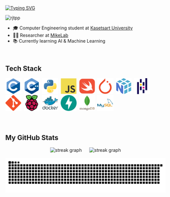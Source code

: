 
<a href="https://git.io/typing-svg">
<picture>
  <source media="(prefers-color-scheme: dark)" srcset="https://readme-typing-svg.herokuapp.com?font=Nunito&weight=600&size=25&pause=2000&color=ffffff&repeat=false&random=true&width=435&lines=Hi+there!+%F0%9F%91%8B+My+name+is+Rajata" />
  <source media="(prefers-color-scheme: light)" srcset="https://readme-typing-svg.herokuapp.com?font=Nunito&weight=600&size=25&pause=2000&color=3D3C46&repeat=false&random=true&width=435&lines=Hi+there!+%F0%9F%91%8B+My+name+is+Rajata" />
  <img src="https://readme-typing-svg.herokuapp.com?font=Nunito&weight=600&size=25&pause=2000&color=3D3C46&repeat=false&random=true&width=435&lines=Hi+%F0%9F%91%8B!+My+name+is+Rajata" alt="Typing SVG" />
</picture>
</a>

<p align="left"> <img src="https://komarev.com/ghpvc/?username=rjtpp&label=Profile%20views&color=0e75b6&style=flat" alt="rjtpp" /> </p>

- 🎓 Computer Engineering student at <a href="https://www.ku.ac.th/en/community-home" target="_blank">Kasetsart University</a>
- 🧑‍💻 Researcher at <a href="https://www.facebook.com/p/Mikelabnet-100027869269142" target="_blank">MikeLab</a>
- 📚 Currently learning AI & Machine Learning

<br clear="both">



<!-- <br clear="both"> -->

## Tech Stack

<div align='left'>
<!--   <h2 style="font-size:700px"> <strong>Language and Tools</strong> </h2> -->
  <img src="https://github.com/devicons/devicon/blob/master/icons/c/c-original.svg" title="C" alt="C" width="50" height="50"/>&nbsp;
  <img src="https://github.com/devicons/devicon/blob/master/icons/cplusplus/cplusplus-original.svg" title="C++" alt="C++" width="50" height="50"/>&nbsp;
  <img src="https://github.com/devicons/devicon/blob/master/icons/python/python-original.svg" title="Python" alt="Python" width="50" height="50"/>&nbsp;
  <img src="https://github.com/devicons/devicon/blob/master/icons/javascript/javascript-original.svg" title="JavaScript" alt="JavaScript" width="50" height="50"/>&nbsp;
  <img src="https://github.com/devicons/devicon/blob/master/icons/swift/swift-original.svg" title="Swift" alt="Swift" width="50" height="50"/>&nbsp;
  <img src="https://github.com/devicons/devicon/blob/master/icons/pytorch/pytorch-original.svg" title="PyTorch" alt="PyTorch" width="50" height="50"/>&nbsp;
  <img src="https://github.com/devicons/devicon/blob/master/icons/numpy/numpy-original.svg" title="Numpy" alt="Numpy" width="50" height="50"/>&nbsp;
  <img src="https://github.com/devicons/devicon/blob/master/icons/pandas/pandas-original.svg" title="Pandas" alt="Pandas" width="50" height="50"/>&nbsp;
  <img src="https://github.com/devicons/devicon/blob/master/icons/git/git-original.svg" title="Git" alt="Git" width="50" height="50" />&nbsp;
  <img src="https://github.com/devicons/devicon/blob/master/icons/raspberrypi/raspberrypi-original.svg" title="Raspberry Pi" alt="Raspberry Pi" width="50" height="50" />&nbsp;
  <img src="https://github.com/devicons/devicon/blob/master/icons/docker/docker-original-wordmark.svg" title="Docker" alt="Docker" width="50" height="50"/>&nbsp;
  <img src="https://github.com/devicons/devicon/blob/master/icons/fastapi/fastapi-original.svg" title="FastAPI" alt="FastAPI" width="50" height="50"/>&nbsp;
  <img src="https://github.com/devicons/devicon/blob/master/icons/mongodb/mongodb-original-wordmark.svg" title="MongoDB" alt="MongoDB" width="50" height="50" />&nbsp;
  <img src="https://github.com/devicons/devicon/blob/master/icons/mysql/mysql-original-wordmark.svg" title="MySQL" alt="MySQL" width="50" height="50" />&nbsp;
<!--   <img src="https://github.com/devicons/devicon/blob/master/icons/firebase/firebase-plain-wordmark.svg" title="Firebase" alt="Firebase" width="50" height="50"/>&nbsp; -->
</div>

###

<!-- 
<div align="left">
  <img src="https://img.shields.io/static/v1?message=Gmail&logo=gmail&label=&color=D14836&logoColor=white&labelColor=&style=for-the-badge" height="35" alt="gmail logo"  />
  <img src="https://img.shields.io/static/v1?message=Discord&logo=discord&label=&color=7289DA&logoColor=white&labelColor=&style=for-the-badge" height="35" alt="discord logo"  />
  <img src="https://img.shields.io/static/v1?message=LinkedIn&logo=linkedin&label=&color=0077B5&logoColor=white&labelColor=&style=for-the-badge" height="35" alt="linkedin logo"  />
</div>
-->


<br clear="both">

## My GitHub Stats

<!-- <div align="center">
 <picture>
  <source media="(prefers-color-scheme: dark)" srcset="https://streak-stats.demolab.com?user=rjtpp&locale=en&mode=daily&theme=dracula&hide_border=false&border_radius=16&order=3" />
  <source media="(prefers-color-scheme: light)" srcset="https://streak-stats.demolab.com?user=rjtpp&locale=en&mode=daily&theme=defalut&hide_border=false&border_radius=16&order=3" />
  <img src="https://streak-stats.demolab.com?user=rjtpp&locale=en&mode=daily&theme=defalut&hide_border=false&border_radius=16&order=3" height="150" alt="streak graph"  />
 </picture>
 <picture>
   <source media="(prefers-color-scheme: dark)" srcset="https://github-readme-stats.vercel.app/api/top-langs?username=rjtpp&locale=en&hide_title=false&layout=compact&card_width=320&border_radius=16&langs_count=5&theme=react&hide_border=false&order=2" />
  <source media="(prefers-color-scheme: light)" srcset="https://github-readme-stats.vercel.app/api/top-langs?username=rjtpp&locale=en&hide_title=false&layout=compact&card_width=320&border_radius=16&langs_count=5&theme=default&hide_border=false&title_color=000000&order=2" />
  <img src="https://github-readme-stats.vercel.app/api/top-langs?username=rjtpp&locale=en&hide_title=false&layout=compact&card_width=320&border_radius=16&langs_count=5&theme=default&hide_border=false&title_color=000000&order=2" height="150" alt="streak graph"  />
 </picture>

 <picture>
  <source media="(prefers-color-scheme: dark)" srcset="https://github-readme-activity-graph.vercel.app/graph?username=RJTPP&radius=16&theme=dracula&area=true&order=3" />
  <source media="(prefers-color-scheme: light)" srcset="https://github-readme-activity-graph.vercel.app/graph?username=RJTPP&radius=16&theme=default&area=true&bg_color=ffffff&color=000000&line=f98a04&area_color=ff8000&hide_border=false&order=3" />
  <img src="https://github-readme-activity-graph.vercel.app/graph?username=RJTPP&radius=16&theme=default&area=true&bg_color=ffffff&color=000000&line=f98a04&area_color=ff8000&hide_border=false&order=3" height="237" alt="activity-graph graph"  />
 </picture>
</div> -->

<div align="center">
  <picture>
    <source media="(prefers-color-scheme: dark)" srcset="https://streak-stats.demolab.com?user=RJTPP&locale=en&mode=daily&theme=dracula&border_radius=16&order=3&card_width=440&background=161b22" />
    <source media="(prefers-color-scheme: light)" srcset="https://streak-stats.demolab.com?user=RJTPP&locale=en&mode=daily&theme=defalut&border_radius=16&order=3&card_width=440" />
    <img src="https://streak-stats.demolab.com?user=RJTPP&locale=en&mode=daily&theme=defalut&border_radius=16&order=3&card_width=440" height="150" alt="streak graph"  />
  </picture>
  &nbsp;&nbsp;&nbsp;&nbsp;
  <picture>
    <source media="(prefers-color-scheme: dark)" srcset="https://github-readme-stats.vercel.app/api/top-langs?username=rjtpp&locale=en&hide_title=false&layout=compact&card_width=415&border_radius=16&langs_count=5&theme=react&hide_border=false&order=2&title_color=e1e5ea&bg_color=161b22" />
    <source media="(prefers-color-scheme: light)" srcset="https://github-readme-stats.vercel.app/api/top-langs?username=rjtpp&locale=en&hide_title=false&layout=compact&card_width=415&border_radius=16&langs_count=5&theme=default&hide_border=false&title_color=000000&order=2" />
    <img src="https://github-readme-stats.vercel.app/api/top-langs?username=rjtpp&locale=en&hide_title=false&layout=compact&card_width=415&border_radius=16&langs_count=5&theme=default&hide_border=false&title_color=000000&order=2" height="150" alt="streak graph"  />
  </picture>
   <!-- <picture>
  <source media="(prefers-color-scheme: dark)" srcset="https://github-readme-activity-graph.vercel.app/graph?username=RJTPP&radius=16&theme=dracula&area=true&order=3" />
  <source media="(prefers-color-scheme: light)" srcset="https://github-readme-activity-graph.vercel.app/graph?username=RJTPP&radius=16&theme=default&area=true&bg_color=ffffff&color=000000&line=f98a04&area_color=ff8000&hide_border=false&order=3" />
  <img src="https://github-readme-activity-graph.vercel.app/graph?username=RJTPP&radius=16&theme=default&area=true&bg_color=ffffff&color=000000&line=f98a04&area_color=ff8000&hide_border=false&order=3" height="265" alt="activity-graph graph"  />
 </picture> -->
</div>



<br clear="both">

<!-- <img src="https://raw.githubusercontent.com/rjtpp/rjtpp/output/snake.svg" alt="Snake animation" /> -->
<picture>
  <source media="(prefers-color-scheme: dark)" srcset="https://raw.githubusercontent.com/RJTPP/RJTPP/output/snake-dark.svg" />
  <source media="(prefers-color-scheme: light)" srcset="https://raw.githubusercontent.com/RJTPP/RJTPP/output/snake.svg" />
  <img alt="github-snake" src="https://raw.githubusercontent.com/RJTPP/RJTPP/output/snake.svg" />
</picture>

###
